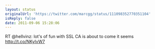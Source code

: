 ```yaml
---
layout: status
originalUrl: 'https://twitter.com/marcgg/status/111098352770351104'
isReply: false
date: 2011-09-06 15:28:06
---
```


RT @hellvinz: lot's of fun with SSL CA is about to come it seems http://t.co/NKyIvW7
